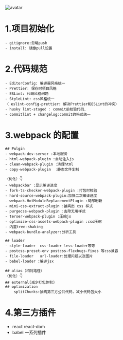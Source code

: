 ![avatar](https://pic4.zhimg.com/80/v2-0973fd26fb7d591df4985ed1090b9173_1440w.jpg)

# 1.项目初始化

    - gitignore:忽略push
    - install: 镜像pull设置

# 2.代码规范

    - EditorConfig: 编译器风格统一
    - Prettier: 保存时项目风格
    - ESLint: 代码风格问题
    - StyleLint: css风格统一
    （ eslint-config-prettier: 解决Prettier和ESLint的冲突）
    - husky lint-staged : commit前校验代码、
    - commitlint + changelog:commit的格式统一

# 3.webpack 的配置

    ## Pulgin
    - webpack-dev-server :本地服务
    - html-webpack-plugin :自动注入js
    - clean-webpack-plugin :清理html
    - copy-webpack-plugin  :静态文件复制

    （优化）👇
    - webpackbar :显示编译进度
    - fork-ts-checker-webpack-plugin :打包时校验
    - hard-source-webpack-plugin:加快二次编译速度
    - webpack.HotModuleReplacementPlugin :局部刷新
    - mini-css-extract-plugin :抽离出 css 样式
    - purgecss-webpack-plugin :去除无用样式
    - terser-webpack-plugin :压缩js
    - optimize-css-assets-webpack-plugin :css压缩
    - 内置tree-shaking
    - webpack-bundle-analyzer:分析工具

    ## loader
    - style-loader  css-loader less-loader等等
    - postcss-preset-env postcss-flexbugs-fixes 等css兼容
    - file-loader   url-loader:处理问题以及图片
    - babel-loader :编译jsx

    ## alias（相对路径）
    （优化）👇
    ## external(减少打包体积)
    ## optimization
        splitChunks:抽离第三方公共代码，减小代码包大小

# 4.第三方插件

-   react react-dom
-   babel 一系列插件
